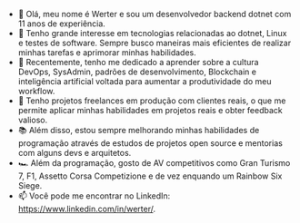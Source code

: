 - 👋 Olá, meu nome é Werter e sou um desenvolvedor backend dotnet com 11 anos de experiência. 
- 👀 Tenho grande interesse em tecnologias relacionadas ao dotnet, Linux e testes de software. Sempre busco maneiras mais eficientes de realizar minhas tarefas e aprimorar minhas habilidades.
- 🌱 Recentemente, tenho me dedicado a aprender sobre a cultura DevOps, SysAdmin, padrões de desenvolvimento, Blockchain e inteligência artificial voltada para aumentar a produtividade do meu workflow.
- 🚀 Tenho projetos freelances em produção com clientes reais, o que me permite aplicar minhas habilidades em projetos reais e obter feedback valioso.
- 📚 Além disso, estou sempre melhorando minhas habilidades de programação através de estudos de projetos open source e mentorias com alguns devs e arquitetos.
- 🏎️ Além da programação, gosto de AV competitivos como Gran Turismo 7, F1, Assetto Corsa Competizione e de vez enquando um Rainbow Six Siege.
- 📫 Você pode me encontrar no LinkedIn: https://www.linkedin.com/in/werter/.
